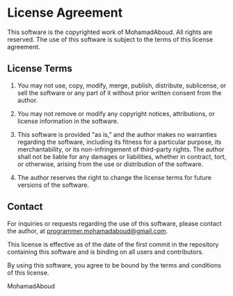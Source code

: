 # License Agreement

This software is the copyrighted work of MohamadAboud. All rights are reserved. The use of this software is subject to the terms of this license agreement.

## License Terms

1. You may not use, copy, modify, merge, publish, distribute, sublicense, or sell the software or any part of it without prior written consent from the author.

2. You may not remove or modify any copyright notices, attributions, or license information in the software.

3. This software is provided "as is," and the author makes no warranties regarding the software, including its fitness for a particular purpose, its merchantability, or its non-infringement of third-party rights. The author shall not be liable for any damages or liabilities, whether in contract, tort, or otherwise, arising from the use or distribution of the software.

4. The author reserves the right to change the license terms for future versions of the software.

## Contact

For inquiries or requests regarding the use of this software, please contact the author, at programmer.mohamadaboud@gmail.com.

This license is effective as of the date of the first commit in the repository containing this software and is binding on all users and contributors.

By using this software, you agree to be bound by the terms and conditions of this license.


MohamadAboud
